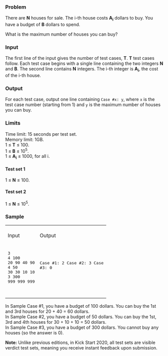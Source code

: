 <div class="problem-statement-string"><h3>Problem</h3> <p>
  There are <b>N</b> houses for sale.
  The i-th house costs <b>A<sub>i</sub></b> dollars to buy.
  You have a budget of <b>B</b> dollars to spend.
</p><p>
  What is the maximum number of houses you can buy?
</p> <h3>Input</h3> <p>
  The first line of the input gives the number of test cases, <b>T</b>.
  <b>T</b> test cases follow. Each test case begins with a single line containing the two integers <b>N</b> and <b>B</b>.
  The second line contains <b>N</b> integers. The i-th integer is <b>A<sub>i</sub></b>, the cost of the i-th house.
</p> <h3>Output</h3> <p>
  For each test case, output one line containing <code>Case #x: y</code>, where <code>x</code> is the test case number (starting from 1) and <code>y</code> is
  the maximum number of houses you can buy.
</p> <h3>Limits</h3> <p>
Time limit: 15 seconds per test set.<br>
Memory limit: 1GB.<br>
1 ≤ <b>T</b> ≤ 100.<br>
1 ≤ <b>B</b> ≤ 10<sup>5</sup>.<br>
1 ≤ <b>A<sub>i</sub></b> ≤ 1000, for all i.<br></p> <h4>Test set 1</h4> <p>
  1 ≤ <b>N</b> ≤ 100.<br></p> <h4>Test set 2</h4> <p>
  1 ≤ <b>N</b> ≤ 10<sup>5</sup>.<br></p> <h3>Sample</h3> <div class="problem-io-wrapper"><table><tr><td><br> <span class="io-table-header">Input</span> <br>&nbsp;
  </td> <td><br> <span class="io-table-header">Output</span> <br>&nbsp;
  </td></tr> <tr><td><pre class="io-content">3
4 100
20 90 40 90
4 50
30 30 10 10
3 300
999 999 999

  </pre></td> <td><pre class="io-content">Case #1: 2
Case #2: 3
Case #3: 0

  </pre></td></tr></table></div>
  

In Sample Case #1, you have a budget of 100 dollars. You can buy the 1st and 3rd houses for 20 + 40 = 60 dollars.<br>
In Sample Case #2, you have a budget of 50 dollars. You can buy the 1st, 3rd  and 4th houses for 30 + 10 + 10 = 50 dollars.<br>
In Sample Case #3, you have a budget of 300 dollars. You cannot buy any houses (so the answer is 0).<br> <p><b>Note:</b> Unlike previous editions, in Kick Start 2020, all test sets are visible verdict test sets, meaning you receive instant feedback upon submission.
</p></div>
